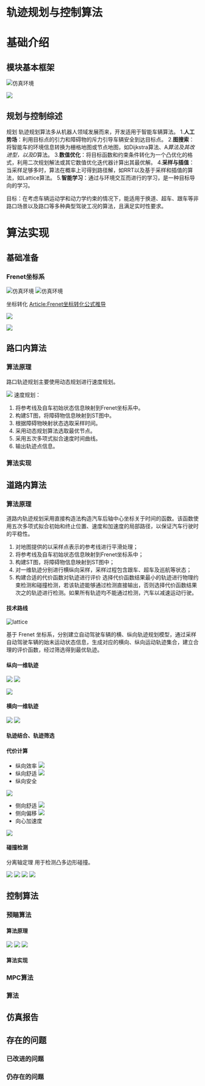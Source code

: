 # 轨迹规划与控制算法


# 基础介绍

## 模块基本框架

![仿真环境](./assets/仿真环境.png)


![](./assets/时序图.png)


## 规划与控制综述

规划
轨迹规划算法多从机器人领域发展而来，开发适用于智能车辆算法。
1.**人工势场**：利用目标点的引力和障碍物的斥力引导车辆安全到达目标点。
2.**图搜索**：将智能车的环境信息转换为栅格地图或节点地图，如Dijkstra算法、A*算法及其改进型，以及D*算法。
3.**数值优化**：将目标函数和约束条件转化为一个凸优化的格式，利用二次规划解法或其它数值优化迭代器计算出其最优解。
4.**采样与插值**：当采样足够多时，算法在概率上可得到路径解，如RRT以及基于采样和插值的算法，如Lattice算法。
5.**智能学习**：通过与环境交互而进行的学习，是一种目标导向的学习。

目标：在考虑车辆运动学和动力学约束的情况下，能适用于换道、超车、跟车等非路口场景以及路口等多种典型驾驶工况的算法，且满足实时性要求。







# 算法实现

## 基础准备

### Frenet坐标系
![仿真环境](./assets/frenet.jpg)
![仿真环境](./assets/Frenet.png)

坐标转化
[Article:Frenet坐标转化公式推导](https://blog.csdn.net/weixin_37395438/article/details/112973098)

![](./assets/f2c.jpg)

![](./assets/c2f.jpg)

## 路口内算法

### 算法原理
路口轨迹规划主要使用动态规划进行速度规划。

![](./assets/路口规划框图.png)
速度规划：
1. 将参考线及自车初始状态信息映射到Frenet坐标系中。
2. 构建ST图，将障碍物信息映射到ST图中。
3. 根据障碍物映射状态选取采样时间。
4. 采用动态规划算法选取最优节点。
5. 采用五次多项式拟合速度时间曲线。
6. 输出轨迹点信息。


### 算法实现


## 道路内算法

### 算法原理

道路内轨迹规划采用直接构造法构造汽车后轴中心坐标关于时间的函数。该函数使用五次多项式拟合初始和终止位置、速度和加速度的局部路径，以保证汽车行驶时的平稳性。
1.  对地图提供的以采样点表示的参考线进行平滑处理；
2.  将参考线及自车初始状态信息映射到Frenet坐标系中；
3. 构建ST图，将障碍物信息映射到ST图中；
4. 对一维轨迹分别进行横纵向采样，采样过程包含跟车、超车及巡航等状态；
5. 构建合适的代价函数对轨迹进行评价
选择代价函数结果最小的轨迹进行物理约束检测和碰撞检测，若该轨迹能够通过检测直接输出，否则选择代价函数结果次之的轨迹进行检测。如果所有轨迹均不能通过检测，汽车以减速运动行驶。

#### 技术路线
![lattice](./assets/lattice.png)

基于 Frenet 坐标系，分别建立自动驾驶车辆的横、纵向轨迹规划模型，通过采样自动驾驶车辆的始末运动状态信息，生成对应的横向、纵向运动轨迹集合，建立合理的评价函数，经过筛选得到最优轨迹。
#### 纵向一维轨迹
![](./assets/巡航.png)
![](./assets/超车跟车.png)

![](./assets/纵向采样.jpg)
#### 横向一维轨迹
![](./assets/侧向采样.png)
![](./assets/侧向采样.jpg)

#### 轨迹结合、轨迹筛选



#### 代价计算

- 纵向效率
    ![](./assets/cost1.png)
- 纵向舒适
![](./assets/cost3.png)
- 纵向安全

![](./assets/cost5.png)
- 侧向舒适
![](./assets/cost6.png)
- 侧向偏移
![](./assets/cost4.png)
- 向心加速度

![](./assets/cost2.png)



#### 碰撞检测
分离轴定理 用于检测凸多边形碰撞。

![](./assets/碰撞检测01.png)
![](./assets/碰撞检测02.png)
![](./assets/碰撞检测03.png)
![](./assets/碰撞检测04.png)


## 控制算法


### 预瞄算法

#### 算法原理

![](./assets/预瞄.png)
![](./assets/多点预瞄.png)
![](./assets/多点预瞄计算结果.png)


#### 算法实现


### MPC算法



### 算法







## 仿真报告







## 存在的问题
 
### 已改进的问题

### 仍存在的问题





